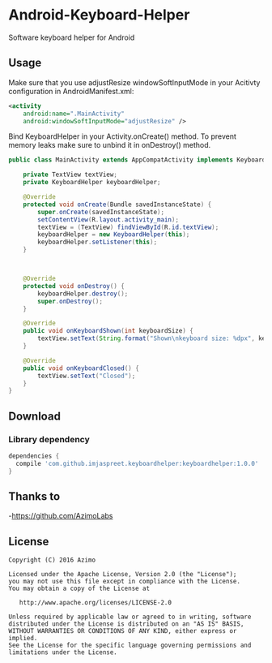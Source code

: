 # Android-Keyboard-Helper
Software keyboard helper for Android

## Usage
Make sure that you use adjustResize windowSoftInputMode in your Acitivty configuration in AndroidManifest.xml:

```xml
<activity
    android:name=".MainActivity"
    android:windowSoftInputMode="adjustResize" />
```  
Bind KeyboardHelper in your Activity.onCreate() method. To prevent memory leaks make sure to unbind it in onDestroy() method.
    
```java    
public class MainActivity extends AppCompatActivity implements KeyboardHelper.OnKeyboardToggleListener{

    private TextView textView;
    private KeyboardHelper keyboardHelper;

    @Override
    protected void onCreate(Bundle savedInstanceState) {
        super.onCreate(savedInstanceState);
        setContentView(R.layout.activity_main);
        textView = (TextView) findViewById(R.id.textView);
        keyboardHelper = new KeyboardHelper(this);
        keyboardHelper.setListener(this);
    }



    @Override
    protected void onDestroy() {
        keyboardHelper.destroy();
        super.onDestroy();
    }

    @Override
    public void onKeyboardShown(int keyboardSize) {
        textView.setText(String.format("Shown\nkeyboard size: %dpx", keyboardSize));
    }

    @Override
    public void onKeyboardClosed() {
        textView.setText("Closed");
    }
}
```
## Download

### Library dependency

```gradle
dependencies {
  compile 'com.github.imjaspreet.keyboardhelper:keyboardhelper:1.0.0'
}
```

## Thanks to
-https://github.com/AzimoLabs

## License

    Copyright (C) 2016 Azimo

    Licensed under the Apache License, Version 2.0 (the "License");
    you may not use this file except in compliance with the License.
    You may obtain a copy of the License at

       http://www.apache.org/licenses/LICENSE-2.0

    Unless required by applicable law or agreed to in writing, software
    distributed under the License is distributed on an "AS IS" BASIS,
    WITHOUT WARRANTIES OR CONDITIONS OF ANY KIND, either express or implied.
    See the License for the specific language governing permissions and
    limitations under the License.

